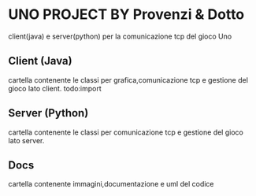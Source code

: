 # UNO PROJECT BY Provenzi & Dotto
client(java) e server(python) per la comunicazione tcp del gioco Uno
## Client (Java)
cartella contenente le classi per grafica,comunicazione tcp e gestione del gioco lato client.
todo:import
## Server (Python)
cartella contenente le classi per comunicazione tcp e gestione del gioco lato server.
## Docs
cartella contenente immagini,documentazione e uml del codice